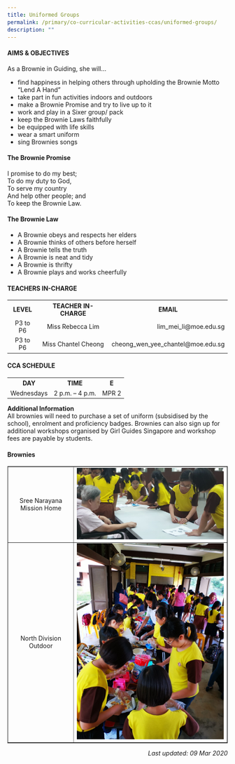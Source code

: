 ```yaml
---
title: Uniformed Groups
permalink: /primary/co-curricular-activities-ccas/uniformed-groups/
description: ""
---
```

<h4><strong>AIMS &amp; OBJECTIVES</strong></h4>
<p>As a Brownie in Guiding, she will&hellip;</p>
<ul>
<li>find happiness in helping others through upholding the Brownie Motto &ldquo;Lend A Hand&rdquo;</li>
<li>take part in fun activities indoors and outdoors</li>
<li>make a Brownie Promise and try to live up to it</li>
<li>work and play in a Sixer group/ pack</li>
<li>keep the Brownie Laws faithfully</li>
<li>be equipped with life skills</li>
<li>wear a smart uniform</li>
<li>sing Brownies songs</li>
</ul>
<h4><strong>The Brownie Promise</strong></h4>
<p>I promise to do my best;<br />To do my duty to God,<br />To serve my country<br />And help other people; and<br />To keep the Brownie Law.</p>
<h4><strong>The Brownie Law</strong></h4>
<ul>
<li>A Brownie obeys and respects her elders</li>
<li>A Brownie thinks of others before herself</li>
<li>A Brownie tells the truth</li>
<li>A Brownie is neat and tidy</li>
<li>A Brownie is thrifty</li>
<li>A Brownie plays and works cheerfully</li>
</ul>
<h4><strong>TEACHERS IN-CHARGE</strong></h4>
<table>
<tbody>
<tr>
<th style="text-align: center;">LEVEL</th>
<th style="text-align: center;">TEACHER IN-CHARGE</th>
<th style="text-align: center;">EMAIL</th>
</tr>
<tr>
<td style="text-align: center;">P3 to P6</td>
<td style="text-align: center;">Miss Rebecca Lim</td>
<td style="text-align: right;">lim_mei_li@moe.edu.sg</td>
</tr>
<tr>
<td style="text-align: center;">P3 to P6</td>
<td style="text-align: center;">Miss Chantel Cheong</td>
<td style="text-align: right;">cheong_wen_yee_chantel@moe.edu.sg</td>
</tr>
</tbody>
</table>
<h4><strong>CCA SCHEDULE</strong></h4>
<table>
<tbody>
<tr>
<th style="text-align: center;">DAY</th>
<th style="text-align: center;">TIME</th>
<th style="text-align: center;">E</th>
</tr>
<tr>
<td style="text-align: center;">Wednesdays</td>
<td style="text-align: center;">2 p.m. &ndash; 4 p.m.</td>
<td style="text-align: center;">MPR 2</td>
</tr>
</tbody>
</table>
<p><strong>Additional Information<br /></strong>All brownies will need to purchase a set of uniform (subsidised by the school), enrolment and proficiency badges. Brownies can also sign up for additional workshops organised by Girl Guides Singapore and workshop fees are payable by students.</p>
<h4><strong>Brownies</strong></h4>
<table style="border-collapse: collapse; width: 100%;" border="1">
<tbody>
<tr>
<td style="width: 30%; text-align: center;">Sree Narayana Mission Home</td>
<td style="width: 70%;"><img src="/images/ug1.jpg"></td>
</tr>
<tr>
<td style="width: 30%; text-align: center;">North Division Outdoor</td>
<td style="width: 70%;"><img src="/images/ug2.jpg"></td>
</tr>
</tbody>
</table>
<p style="text-align: right;"><em>Last updated: 09 Mar 2020</em></p>